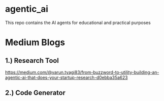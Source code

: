# agentic_ai
This repo contains the AI agents for educational and practical purposes

# Medium Blogs
## 1.) Research Tool 
https://medium.com/@varun.tyagi83/from-buzzword-to-utility-building-an-agentic-ai-that-does-your-startup-research-d0ebba35a623

## 2.) Code Generator

